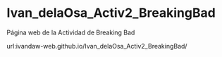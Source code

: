 # Ivan_delaOsa_Activ2_BreakingBad
Página web de la Actividad de Breaking Bad

url:ivandaw-web.github.io/Ivan_delaOsa_Activ2_BreakingBad/
